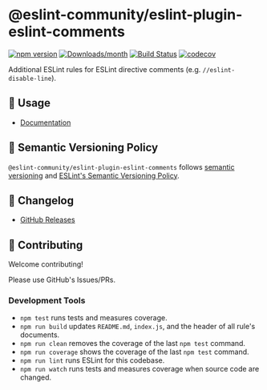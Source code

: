 # @eslint-community/eslint-plugin-eslint-comments

[![npm version](https://img.shields.io/npm/v/@eslint-community/eslint-plugin-eslint-comments.svg)](https://www.npmjs.com/package/@eslint-community/eslint-plugin-eslint-comments)
[![Downloads/month](https://img.shields.io/npm/dm/@eslint-community/eslint-plugin-eslint-comments.svg)](http://www.npmtrends.com/@eslint-community/eslint-plugin-eslint-comments)
[![Build Status](https://github.com/eslint-community/eslint-plugin-eslint-comments/workflows/CI/badge.svg)](https://github.com/eslint-community/eslint-plugin-eslint-comments/actions)
[![codecov](https://codecov.io/gh/eslint-community/eslint-plugin-eslint-comments/branch/main/graph/badge.svg)](https://codecov.io/gh/eslint-community/eslint-plugin-eslint-comments)

Additional ESLint rules for ESLint directive comments (e.g. `//eslint-disable-line`).

## 📖 Usage

- [Documentation](https://mysticatea.github.io/eslint-plugin-eslint-comments)

## 🚥 Semantic Versioning Policy

`@eslint-community/eslint-plugin-eslint-comments` follows [semantic versioning](http://semver.org/) and [ESLint's Semantic Versioning Policy](https://github.com/eslint/eslint#semantic-versioning-policy).

## 📰 Changelog

- [GitHub Releases](https://github.com/eslint-community/eslint-plugin-eslint-comments/releases)

## 🍻 Contributing

Welcome contributing!

Please use GitHub's Issues/PRs.

### Development Tools

- `npm test` runs tests and measures coverage.
- `npm run build` updates `README.md`, `index.js`, and the header of all rule's documents.
- `npm run clean` removes the coverage of the last `npm test` command.
- `npm run coverage` shows the coverage of the last `npm test` command.
- `npm run lint` runs ESLint for this codebase.
- `npm run watch` runs tests and measures coverage when source code are changed.
